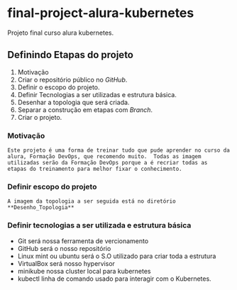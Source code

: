 # final-project-alura-kubernetes
Projeto final curso alura kubernetes.
## Definindo Etapas do projeto
1. Motivação
2. Criar o repositório público no *GitHub*.  
3. Definir o escopo do projeto.
4. Definir Tecnologias a ser utilizadas e estrutura básica.  
5. Desenhar a topologia que será criada. 
6. Separar a construção em etapas com *Branch*.
7. Criar o projeto.

### Motivação
    Este projeto é uma forma de treinar tudo que pude aprender no curso da alura, Formação DevOps, que recomendo muito.  Todas as imagem  utilizadas serão da Formação DevOps porque a é recriar todas as   etapas do treinamento para melhor fixar o conhecimento. 
### Definir escopo do projeto
    A imagem da topologia a ser seguida está no diretório **Desenho_Topologia**
### Definir tecnologias a ser utilizada e estrutura básica
* Git será nossa ferramenta de vercionamento 
* GitHub será o nosso repositório
* Linux mint ou ubuntu será o S.O utilizado para criar toda a estrutura
* VirtualBox será nosso hypervisor 
* minikube nossa cluster local para kubernetes
* kubectl linha de comando usado para interagir com o Kubernetes.

